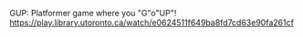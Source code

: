 GUP: Platformer game where you "G"o"UP"!
https://play.library.utoronto.ca/watch/e0624511f649ba8fd7cd63e90fa261cf
